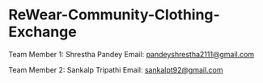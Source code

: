 # ReWear-Community-Clothing-Exchange

Team Member 1: Shrestha Pandey
Email: pandeyshrestha2111@gmail.com

Team Member 2: Sankalp Tripathi
Email: sankalpt92@gmail.com
